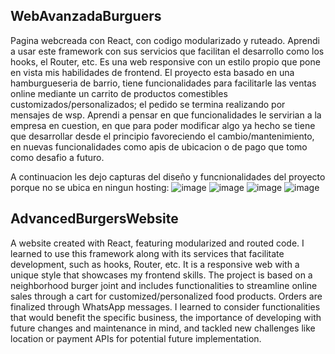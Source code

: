 ## WebAvanzadaBurguers
Pagina webcreada con React, con codigo modularizado y ruteado. Aprendi a usar este framework con sus servicios que facilitan el desarrollo como los hooks, el Router, etc. Es una web responsive con un estilo propio que pone en vista mis habilidades de frontend.
El proyecto esta basado en una hamburgueseria de barrio, tiene funcionalidades para facilitarle las ventas online mediante un carrito de productos comestibles customizados/personalizados; el pedido se termina realizando por mensajes de wsp.
Aprendi a pensar en que funcionalidades le servirian a la empresa en cuestion, en que para poder modificar algo ya hecho se tiene que desarrollar desde el principio favoreciendo el cambio/mantenimiento, en nuevas funcionalidades como apis de ubicacion o de pago que tomo como desafio a futuro.

A continuacion les dejo capturas del diseño y funcnionalidades del proyecto porque no se ubica en ningun hosting:
![image](https://github.com/TitoPig/WebAvanzadaBurguers/assets/135242322/032527f0-c523-4b33-8401-9dd4a2d7ae26)
![image](https://github.com/TitoPig/WebAvanzadaBurguers/assets/135242322/97e50ab2-9fcf-4155-8ac8-afc2990dbba3)
![image](https://github.com/TitoPig/WebAvanzadaBurguers/assets/135242322/6e93ad2c-80d6-463f-acb1-1f55326d5bc5)
![image](https://github.com/TitoPig/WebAvanzadaBurguers/assets/135242322/aaaa5c3d-91cd-443e-92f3-627aa85c3f2f)


## AdvancedBurgersWebsite
A website created with React, featuring modularized and routed code. I learned to use this framework along with its services that facilitate development, such as hooks, Router, etc. It is a responsive web with a unique style that showcases my frontend skills.
The project is based on a neighborhood burger joint and includes functionalities to streamline online sales through a cart for customized/personalized food products. Orders are finalized through WhatsApp messages. 
I learned to consider functionalities that would benefit the specific business, the importance of developing with future changes and maintenance in mind, and tackled new challenges like location or payment APIs for potential future implementation.
